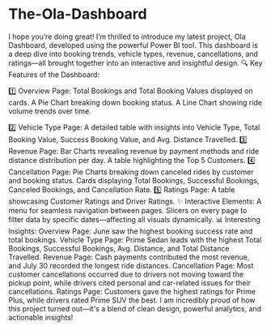 # The-Ola-Dashboard

I hope you’re doing great! I’m thrilled to introduce my latest project, Ola Dashboard, developed using the powerful Power BI tool. This dashboard is a deep dive into booking trends, vehicle types, revenue, cancellations, and ratings—all brought together into an interactive and insightful design.
🔍 Key Features of the Dashboard:

1️⃣ Overview Page:
Total Bookings and Total Booking Values displayed on cards.
A Pie Chart breaking down booking status.
A Line Chart showing ride volume trends over time.

2️⃣ Vehicle Type Page:
A detailed table with insights into Vehicle Type, Total Booking Value, Success Booking Value, and Avg. Distance Travelled.
3️⃣ Revenue Page:
Bar Charts revealing revenue by payment methods and ride distance distribution per day.
A table highlighting the Top 5 Customers.
4️⃣ Cancellation Page:
Pie Charts breaking down canceled rides by customer and booking status.
Cards displaying Total Bookings, Successful Bookings, Canceled Bookings, and Cancellation Rate.
5️⃣ Ratings Page:
A table showcasing Customer Ratings and Driver Ratings.
✨ Interactive Elements:
A menu for seamless navigation between pages.
Slicers on every page to filter data by specific dates—affecting all visuals dynamically.
📊 Interesting Insights:
Overview Page: June saw the highest booking success rate and total bookings.
Vehicle Type Page: Prime Sedan leads with the highest Total Bookings, Successful Bookings, Avg. Distance, and Total Distance Travelled.
Revenue Page: Cash payments contributed the most revenue, and July 30 recorded the longest ride distances.
Cancellation Page: Most customer cancellations occurred due to drivers not moving toward the pickup point, while drivers cited personal and car-related issues for their cancellations.
Ratings Page: Customers gave the highest ratings for Prime Plus, while drivers rated Prime SUV the best.
I am incredibly proud of how this project turned out—it's a blend of clean design, powerful analytics, and actionable insights!

